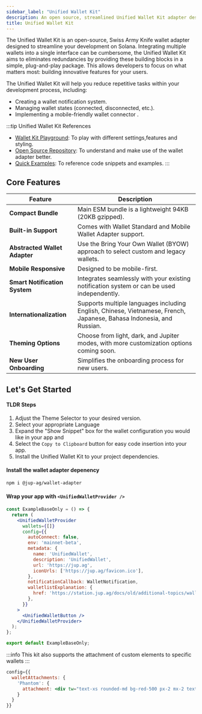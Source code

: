 ```yaml
---
sidebar_label: "Unified Wallet Kit"
description: An open source, streamlined Unified Wallet Kit adapter designed to simplify development on Solana.
title: Unified Wallet Kit
---
```


<head>
    <title>An open source, streamlined Unified Wallet Kit adapter designed to simplify development on Solana.</title>
    <meta name="twitter:card" content="summary" />
</head>

The Unified Wallet Kit is an open-source, Swiss Army Knife wallet adapter designed to streamline your development on Solana. Integrating multiple wallets into a single interface can be cumbersome, the Unified Wallet Kit aims to eliminates redundancies by providing these building blocks in a simple, plug-and-play package. This allows developers to focus on what matters most: building innovative features for your users.

The Unified Wallet Kit will help you reduce repetitive tasks within your development process, including:
- Creating a wallet notification system.
- Managing wallet states (connected, disconnected, etc.).
- Implementing a mobile-friendly wallet connector .

:::tip Unified Wallet Kit References
- [Wallet Kit Playground](https://unified.jup.ag/): To play with different settings,features and styling.
- [Open Source Repository](https://github.com/TeamRaccoons/Unified-Wallet-Kit): To understand and make use of the wallet adapter better.
- [Quick Examples](https://github.com/TeamRaccoons/Unified-Wallet-Kit/tree/main/src/components/examples): To reference code snippets and examples.
:::

## Core Features

| Feature | Description |
|---|---|
| **Compact Bundle** | Main ESM bundle is a lightweight 94KB (20KB gzipped). |
| **Built-in Support** | Comes with Wallet Standard and Mobile Wallet Adapter support. |
| **Abstracted Wallet Adapter** | Use the Bring Your Own Wallet (BYOW) approach to select custom and legacy wallets. |
| **Mobile Responsive** | Designed to be mobile-first. |
| **Smart Notification System** | Integrates seamlessly with your existing notification system or can be used independently. |
| **Internationalization** | Supports multiple languages including English, Chinese, Vietnamese, French, Japanese, Bahasa Indonesia, and Russian. |
| **Theming Options** | Choose from light, dark, and Jupiter modes, with more customization options coming soon. |
| **New User Onboarding** | Simplifies the onboarding process for new users. |

## Let's Get Started

#### TLDR Steps
1. Adjust the Theme Selector to your desired version.
2. Select your appropriate Language
3. Expand the "Show Snippet" box for the wallet configuration you would like in your app and 
4. Select the `Copy to Clipboard` button for easy code insertion into your app.
1. Install the Unified Wallet Kit to your project dependencies.

#### Install the wallet adapter depenency

```bash
npm i @jup-ag/wallet-adapter
```

#### Wrap your app with `<UnifiedWalletProvider />`

```jsx
const ExampleBaseOnly = () => {
  return (
    <UnifiedWalletProvider
      wallets={[]}
      config={{
        autoConnect: false,
        env: 'mainnet-beta',
        metadata: {
          name: 'UnifiedWallet',
          description: 'UnifiedWallet',
          url: 'https://jup.ag',
          iconUrls: ['https://jup.ag/favicon.ico'],
        },
        notificationCallback: WalletNotification,
        walletlistExplanation: {
          href: 'https://station.jup.ag/docs/old/additional-topics/wallet-list',
        },
      }}
    >
      <UnifiedWalletButton />
    </UnifiedWalletProvider>
  );
};

export default ExampleBaseOnly;
```

:::info
This kit also supports the attachment of custom elements to specific wallets
:::

```jsx
config={{
  walletAttachments: { 
    'Phantom': {
      attachment: <div tw="text-xs rounded-md bg-red-500 px-2 mx-2 text-center">Auto Confirm</div>
    } 
  }
}}
```
